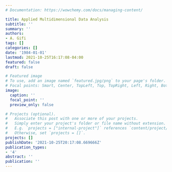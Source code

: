 ```yaml
---
# Documentation: https://wowchemy.com/docs/managing-content/

title: Applied Multidimensional Data Analysis
subtitle: ''
summary: ''
authors:
- A. Gifi
tags: []
categories: []
date: '1984-01-01'
lastmod: 2021-10-25T16:17:08-04:00
featured: false
draft: false

# Featured image
# To use, add an image named `featured.jpg/png` to your page's folder.
# Focal points: Smart, Center, TopLeft, Top, TopRight, Left, Right, BottomLeft, Bottom, BottomRight.
image:
  caption: ''
  focal_point: ''
  preview_only: false

# Projects (optional).
#   Associate this post with one or more of your projects.
#   Simply enter your project's folder or file name without extension.
#   E.g. `projects = ["internal-project"]` references `content/project/deep-learning/index.md`.
#   Otherwise, set `projects = []`.
projects: []
publishDate: '2021-10-25T20:17:08.669666Z'
publication_types:
- '4'
abstract: ''
publication: ''
---
```

